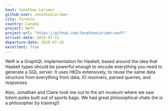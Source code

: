 ```yaml
---
host: Jonathan Lorimer
github-user: JonathanLorimer
city: Toronto
country: Canada
project: Weft
project-url: "https://github.com/JonathanLorimer/weft"
arrival-date: 2019-07-15
departure-date: 2019-07-18
excellent: True
---
```


Weft is a GraphQL implementation for Haskell, based around the idea that Haskell
types should be powerful enough to encode everything you need to generate a GQL
server. It uses HKDs extensively, to reuse the same data structure from
everything from data, IO resolvers, parsed queries, and responses.

Also, Jonathan and Claire took me out to the art museum where we saw totem poles
built out of sports bags. We had great philosophical chats (he is a philosopher
by training!)

